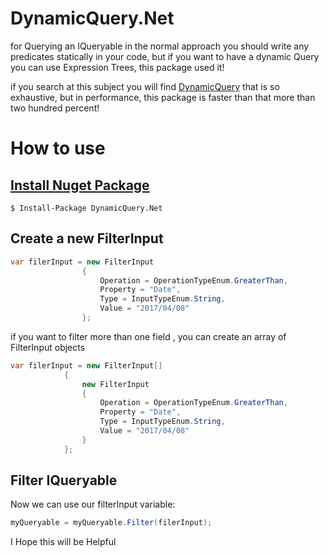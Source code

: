 # DynamicQuery.Net

for Querying an IQueryable in the normal approach you should write any predicates statically in your code, but if you want to have a dynamic Query you can use Expression Trees, this package used it!

if you search at this subject you will find  [DynamicQuery](https://www.nuget.org/packages/DynamicQuery) that is so exhaustive, but in performance, this package is faster than that more than two hundred percent!

# How to use

## [Install Nuget Package](https://www.nuget.org/packages/DynamicQuery.Net)
```
$ Install-Package DynamicQuery.Net
```
## Create a new FilterInput
```cs
var filerInput = new FilterInput
                {
                    Operation = OperationTypeEnum.GreaterThan,
                    Property = "Date",
                    Type = InputTypeEnum.String,
                    Value = "2017/04/08"
                };
```
if you want to filter more than one field , you can create an array of FilterInput objects
```cs
var filerInput = new FilterInput[]
            {
                new FilterInput
                {
                    Operation = OperationTypeEnum.GreaterThan,
                    Property = "Date",
                    Type = InputTypeEnum.String,
                    Value = "2017/04/08"
                }
            };
```
## Filter IQueryable

Now we can use our filterInput variable:



```cs
myQueryable = myQueryable.Filter(filerInput);
```



I Hope this will be Helpful

